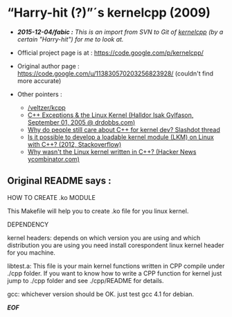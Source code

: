 # “Harry-hit (?)”´s kernelcpp (2009)

* _**2015-12-04/fabic :** This is an import from SVN to Git of
  [kernelcpp](https://code.google.com/p/kernelcpp/) (by a certain "Harry-hit") for me to look at._

* Official project page is at : <https://code.google.com/p/kernelcpp/>
* Original author page : <https://code.google.com/u/113830570203256823928/> (couldn't find more accurate)

* Other pointers :
	* [/veltzer/kcpp](/veltzer/kcpp)
	* [C++ Exceptions & the Linux Kernel (Halldor Isak Gylfason, September 01, 2005 @ drdobbs.com)](http://www.drdobbs.com/cpp/c-exceptions-the-linux-kernel/229100146)
	* [Why do people still care about C++ for kernel dev? Slashdot thread](http://linux.slashdot.org/story/14/10/03/1832216/object-oriented-linux-kernel-with-c-driver-support)
	* [Is it possible to develop a loadable kernel module (LKM) on Linux with C++? (2012, Stackoverflow)](http://stackoverflow.com/questions/10469188/is-it-possible-to-develop-a-loadable-kernel-module-lkm-on-linux-with-c)
	* [Why wasn't the Linux kernel written in C++? (Hacker News ycombinator.com)](https://news.ycombinator.com/item?id=2405387)


## Original README says :

HOW TO CREATE .ko MODULE

This Makefile will help you to create .ko file for you linux kernel.

DEPENDENCY

kernel headers: depends on which version you are using and which distribution you are using you need install
corespondent linux kernel header for you machine.

libtest.a: This file is your main kernel functions written in CPP compile under ./cpp folder. If you want to know how to
write a CPP function for kernel just jump to ./cpp folder and see ./cpp/README for details.

gcc: whichever version should be OK. just test gcc 4.1 for debian.

__*EOF*__

